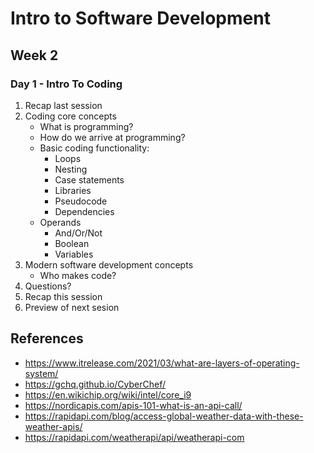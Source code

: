 # Intro to Software Development
## Week 2
### Day 1 - Intro To Coding
1. Recap last session
2. Coding core concepts
    * What is programming?
    * How do we arrive at programming?
    * Basic coding functionality:
        * Loops
        * Nesting
        * Case statements
        * Libraries
        * Pseudocode
        * Dependencies
    * Operands
        * And/Or/Not
        * Boolean
        * Variables
3. Modern software development concepts
    * Who makes code?
4. Questions?
5. Recap this session
6. Preview of next sesion

## References
* https://www.itrelease.com/2021/03/what-are-layers-of-operating-system/
* https://gchq.github.io/CyberChef/
* https://en.wikichip.org/wiki/intel/core_i9
* https://nordicapis.com/apis-101-what-is-an-api-call/
* https://rapidapi.com/blog/access-global-weather-data-with-these-weather-apis/
* https://rapidapi.com/weatherapi/api/weatherapi-com
